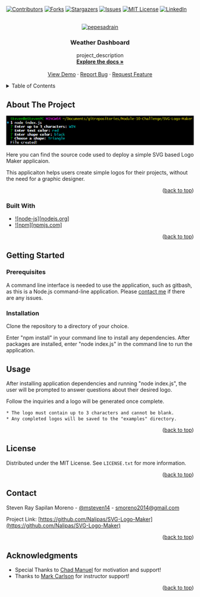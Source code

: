 <!-- Improved compatibility of back to top link: See: https://github.com/othneildrew/Best-README-Template/pull/73 -->
<a name="readme-top"></a>
<!--
*** Thanks for checking out the Best-README-Template. If you have a suggestion
*** that would make this better, please fork the repo and create a pull request
*** or simply open an issue with the tag "enhancement".
*** Don't forget to give the project a star!
*** Thanks again! Now go create something AMAZING! :D
-->



<!-- PROJECT SHIELDS -->
<!--
*** I'm using markdown "reference style" links for readability.
*** Reference links are enclosed in brackets [ ] instead of parentheses ( ).
*** See the bottom of this document for the declaration of the reference variables
*** for contributors-url, forks-url, etc. This is an optional, concise syntax you may use.
*** https://www.markdownguide.org/basic-syntax/#reference-style-links
-->
[![Contributors][contributors-shield]][contributors-url]
[![Forks][forks-shield]][forks-url]
[![Stargazers][stars-shield]][stars-url]
[![Issues][issues-shield]][issues-url]
[![MIT License][license-shield]][license-url]
[![LinkedIn][linkedin-shield]][linkedin-url]



<!-- PROJECT LOGO -->
<br />
<div align="center">
  <a href="https://github.com/Nalipas/SVG-Logo-Maker">
    <img src="./assets/images/pepesadrain.gif" alt="pepesadrain" width="80" height="80">
  </a>

<h3 align="center">Weather Dashboard</h3>

  <p align="center">
    project_description
    <br />
    <a href="https://github.com/Nalipas/SVG-Logo-Maker"><strong>Explore the docs »</strong></a>
    <br />
    <br />
    <a href="https://github.com/Nalipas/SVG-Logo-Maker">View Demo</a>
    ·
    <a href="https://github.com/Nalipas/SVG-Logo-Maker/issues/new?labels=bug&template=bug-report---.md">Report Bug</a>
    ·
    <a href="https://github.com/Nalipas/SVG-Logo-Maker/issues/new?labels=enhancement&template=feature-request---.md">Request Feature</a>
  </p>
</div>



<!-- TABLE OF CONTENTS -->
<details>
  <summary>Table of Contents</summary>
  <ol>
    <li>
      <a href="#about-the-project">About The Project</a>
      <ul>
        <li><a href="#built-with">Built With</a></li>
      </ul>
    </li>
    <li>
      <a href="#getting-started">Getting Started</a>
      <ul>
        <li><a href="#prerequisites">Prerequisites</a></li>
        <li><a href="#installation">Installation</a></li>
      </ul>
    </li>
    <li><a href="#usage">Usage</a></li>
    <li><a href="#license">License</a></li>
    <li><a href="#contact">Contact</a></li>
    <li><a href="#acknowledgments">Acknowledgments</a></li>
  </ol>
</details>



<!-- ABOUT THE PROJECT -->
## About The Project

[![SVG Logo Maker Screenshot][product-screenshot]](https://nalipas.github.io/SVG-Logo-Maker/)

Here you can find the source code used to deploy a simple SVG based Logo Maker applicaion.

This applicaiton helps users create simple logos for their projects, without the need for a graphic designer.

<p align="right">(<a href="#readme-top">back to top</a>)</p>



### Built With

* [![node-js][nodejs.org]][nodejs-url]
* [![npm][npmjs.com]][npm-url]

<p align="right">(<a href="#readme-top">back to top</a>)</p>



<!-- GETTING STARTED -->
## Getting Started
### Prerequisites

A command line interface is needed to use the application, such as gitbash, as this is a Node.js command-line application. Please <a href="mailto:smoreno2014@gmail.com">contact me</a> if there are any issues.

### Installation

Clone the repository to a directory of your choice.

Enter "npm install" in your command line to install any dependencies.
After packages are installed, enter "node index.js" in the command line to run the application.



<!-- USAGE EXAMPLES -->
## Usage

After installing application dependencies and running "node index.js", the user will be prompted to answer questions about their desired logo.

Follow the inquiries and a logo will be generated once complete.

```
* The logo must contain up to 3 characters and cannot be blank.
* Any completed logos will be saved to the "examples" directory.
```

<p align="right">(<a href="#readme-top">back to top</a>)</p>


<!-- LICENSE -->
## License

Distributed under the MIT License. See `LICENSE.txt` for more information.

<p align="right">(<a href="#readme-top">back to top</a>)</p>



<!-- CONTACT -->
## Contact

Steven Ray Sapilan Moreno - [@msteven14](https://twitter.com/msteven14) - smoreno2014@gmail.com

Project Link: [https://github.com/Nalipas/SVG-Logo-Maker](https://github.com/Nalipas/SVG-Logo-Maker)

<p align="right">(<a href="#readme-top">back to top</a>)</p>



<!-- ACKNOWLEDGMENTS -->
## Acknowledgments

* Special Thanks to [Chad Manuel](https://github.com/chdclar16) for motivation and support!
* Thanks to [Mark Carlson](https://github.com/mark-carlson) for instructor support!

<p align="right">(<a href="#readme-top">back to top</a>)</p>



<!-- MARKDOWN LINKS & IMAGES -->
<!-- https://www.markdownguide.org/basic-syntax/#reference-style-links -->
[contributors-shield]: https://img.shields.io/github/contributors/Nalipas/SVG-Logo-Maker.svg?style=for-the-badge
[contributors-url]: https://github.com/Nalipas/SVG-Logo-Maker/graphs/contributors
[forks-shield]: https://img.shields.io/github/forks/Nalipas/SVG-Logo-Maker.svg?style=for-the-badge
[forks-url]: https://github.com/Nalipas/SVG-Logo-Maker/network/members
[stars-shield]: https://img.shields.io/github/stars/Nalipas/SVG-Logo-Maker.svg?style=for-the-badge
[stars-url]: https://github.com/Nalipas/SVG-Logo-Maker/stargazers
[issues-shield]: https://img.shields.io/github/issues/Nalipas/SVG-Logo-Maker.svg?style=for-the-badge
[issues-url]: https://github.com/Nalipas/SVG-Logo-Maker/issues
[license-shield]: https://img.shields.io/github/license/Nalipas/SVG-Logo-Maker.svg?style=for-the-badge
[license-url]: https://github.com/Nalipas/SVG-Logo-Maker/blob/master/LICENSE.txt
[linkedin-shield]: https://img.shields.io/badge/-LinkedIn-black.svg?style=for-the-badge&logo=linkedin&colorB=555
[linkedin-url]: https://linkedin.com/in/msteven14
[product-screenshot]: ./assets/SVGLogoMakerScreenshot.png

[nodejs]: https://img.shields.io/npm/v/npm.svg?logo=nodedotjs
[nodejs-url]: https://nodejs.org/
[npm]: https://img.shields.io/badge/npm.
[npm-url]: https://www.npmjs.com/

[Bootstrap.com]: https://img.shields.io/badge/Bootstrap-563D7C?style=for-the-badge&logo=bootstrap&logoColor=white
[Bootstrap-url]: https://getbootstrap.com
[JQuery.com]: https://img.shields.io/badge/jQuery-0769AD?style=for-the-badge&logo=jquery&logoColor=white
[JQuery-url]: https://jquery.com 